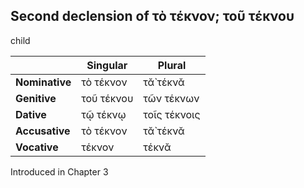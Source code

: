 ## Second declension of τὸ τέκνον; τοῦ τέκνου

child

|                | Singular   | Plural       |
|----------------|------------|--------------|
| **Nominative** | τὸ τέκνον  | τᾰ̀ τέκνᾰ     |
| **Genitive**   | τοῦ τέκνου | τῶν τέκνων   |
| **Dative**     | τῷ τέκνῳ   | τοῖς τέκνοις |
| **Accusative** | τὸ τέκνον  | τᾰ̀ τέκνᾰ     |
| **Vocative**   | τέκνον     | τέκνᾰ        |


Introduced in Chapter 3
